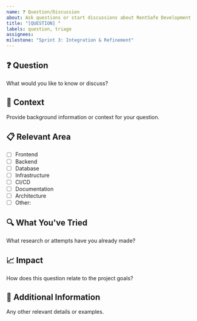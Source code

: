 ```yaml
---
name: ❓ Question/Discussion
about: Ask questions or start discussions about RentSafe Development
title: "[QUESTION] "
labels: question, triage
assignees: 
milestone: "Sprint 3: Integration & Refinement"
---
```


## ❓ Question
What would you like to know or discuss?

## 🎯 Context
Provide background information or context for your question.

## 📋 Relevant Area
- [ ] Frontend
- [ ] Backend
- [ ] Database
- [ ] Infrastructure
- [ ] CI/CD
- [ ] Documentation
- [ ] Architecture
- [ ] Other: 

## 🔍 What You've Tried
What research or attempts have you already made?

## 📈 Impact
How does this question relate to the project goals?

## 📝 Additional Information
Any other relevant details or examples.